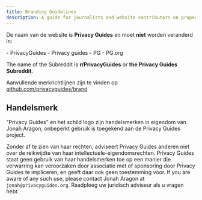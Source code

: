 ```yaml
---
title: Branding Guidelines
description: A guide for journalists and website contributors on proper branding of the Privacy Guides wordmark and logo.
---
```


De naam van de website is **Privacy Guides** en moet **niet** worden veranderd in:

<div class="pg-red" markdown>
- PrivacyGuides
- Privacy guides
- PG
- PG.org
</div>

The name of the Subreddit is **r/PrivacyGuides** or **the Privacy Guides Subreddit**.

Aanvullende merkrichtlijnen zijn te vinden op [github.com/privacyguides/brand](https://github.com/privacyguides/brand)

## Handelsmerk

"Privacy Guides" en het schild logo zijn handelsmerken in eigendom van Jonah Aragon, onbeperkt gebruik is toegekend aan de Privacy Guides project.

Zonder af te zien van haar rechten, adviseert Privacy Guides anderen niet over de reikwijdte van haar intellectuele-eigendomsrechten. Privacy Guides staat geen gebruik van haar handelsmerken toe op een manier die verwarring kan veroorzaken door associatie met of sponsoring door Privacy Guides te impliceren, en geeft daar ook geen toestemming voor. If you are aware of any such use, please contact Jonah Aragon at `jonah@privacyguides.org`. Raadpleeg uw juridisch adviseur als u vragen hebt.
